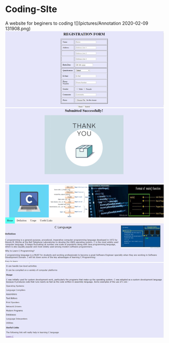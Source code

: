 # Coding-SIte
A website for beginers to coding
![](pictures/Annotation 2020-02-09 131908.png)
![](pictures/ss2.png)
![](pictures/ss3.png)
![](pictures/ss4.png)
![](pictures/ss5.png)
